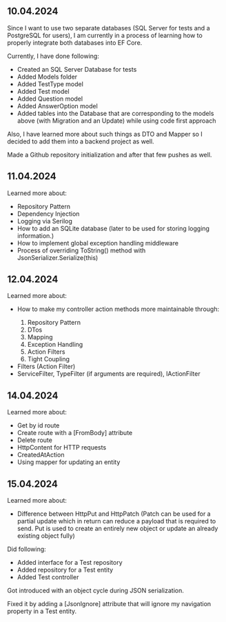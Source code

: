 <h2>10.04.2024</h2>
<p>Since I want to use two separate databases (SQL Server for tests and a PostgreSQL for users), I am currently in a process of learning how to properly integrate both databases into EF Core.</p>
<p>Currently, I have done following:</p>
<ul>
  <li>Created an SQL Server Database for tests</li>
  <li>Added Models folder</li>
  <li>Added TestType model</li>
  <li>Added Test model</li>
  <li>Added Question model</li>
  <li>Added AnswerOption model</li>
  <li>Added tables into the Database that are corresponding to the models above (with Migration and an Update) while using code first approach</li>
</ul>
<p>Also, I have learned more about such things as DTO and Mapper so I decided to add them into a backend project as well.</p>
<p>Made a Github repository initialization and after that few pushes as well.</p>

<h2>11.04.2024</h2>
<p>Learned more about:</p>
<ul>
  <li>Repository Pattern</li>
  <li>Dependency Injection</li>
  <li>Logging via Serilog</li>
  <li>How to add an SQLite database (later to be used for storing logging information.)</li>
  <li>How to implement global exception handling middleware</li>
  <li>Process of overriding ToString() method with JsonSerializer.Serialize(this)</li>
</ul>

<h2>12.04.2024</h2>
<p>Learned more about:</p>
<ul>
  <li>How to make my controller action methods more maintainable through:</li>
  <ol>
    <li>Repository Pattern</li>
    <li>DTos</li>
    <li>Mapping</li>
    <li>Exception Handling</li>
    <li>Action Filters</li>
    <li>Tight Coupling</li>
  </ol>
  <li>Filters (Action Filter)</li>
  <li>ServiceFilter, TypeFilter (if arguments are required), IActionFilter</li>
</ul>

<h2>14.04.2024</h2>
<p>Learned more about:</p>
<ul>
  <li>Get by id route</li>
  <li>Create route with a [FromBody] attribute</li>
  <li>Delete route</li>
  <li>HttpContent for HTTP requests</li>
  <li>CreatedAtAction</li>
  <li>Using mapper for updating an entity</li>
</ul>

<h2>15.04.2024</h2>
<p>Learned more about:</p>
<ul>
  <li>Difference between HttpPut and HttpPatch (Patch can be used for a partial update which in return can reduce a payload that is required to send. Put is used to create an entirely new object or update an already existing object fully)</li>
</ul>

<p>Did following:</p>
<ul>
  <li>Added interface for a Test repository</li>
  <li>Added repository for a Test entity</li>
  <li>Added Test controller</li>
</ul>

<p>Got introduced with an object cycle during JSON serialization.</p>
<p>Fixed it by adding a [JsonIgnore] attribute that will ignore my navigation property in a Test entity.</p>
